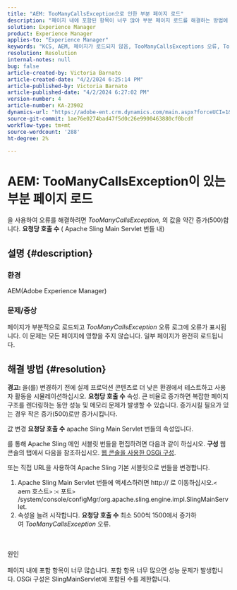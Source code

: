 ```yaml
---
title: "AEM: TooManyCallsException으로 인한 부분 페이지 로드"
description: "페이지 내에 포함된 항목이 너무 많아 부분 페이지 로드를 해결하는 방법에 대해 알아봅니다."
solution: Experience Manager
product: Experience Manager
applies-to: "Experience Manager"
keywords: "KCS, AEM, 페이지가 로드되지 않음, TooManyCallsExceptions 오류, TooManyCallsExceptions, Adobe Experience Manager, 문제 해결, Experience Manager"
resolution: Resolution
internal-notes: null
bug: false
article-created-by: Victoria Barnato
article-created-date: "4/2/2024 6:25:14 PM"
article-published-by: Victoria Barnato
article-published-date: "4/2/2024 6:27:02 PM"
version-number: 4
article-number: KA-23902
dynamics-url: "https://adobe-ent.crm.dynamics.com/main.aspx?forceUCI=1&pagetype=entityrecord&etn=knowledgearticle&id=10e48552-1ef1-ee11-904b-6045bd04ed02"
source-git-commit: 1ae76e0274bad47f5d0c26e9900463880cf0bcdf
workflow-type: tm+mt
source-wordcount: '288'
ht-degree: 2%

---
```


# AEM: TooManyCallsException이 있는 부분 페이지 로드


을 사용하여 오류를 해결하려면 *TooManyCallsException,* 의 값을 약간 증가(500)합니다. <b>요청당 호출 수</b> ( Apache Sling Main Servlet 번들 내)

## 설명 {#description}


### 환경

AEM(Adobe Experience Manager)

### 문제/증상

페이지가 부분적으로 로드되고 *TooManyCallsException* 오류 로그에 오류가 표시됩니다. 이 문제는 모든 페이지에 영향을 주지 않습니다. 일부 페이지가 완전히 로드됩니다.


## 해결 방법 {#resolution}


<b>경고: </b>을(를) 변경하기 전에 실제 프로덕션 콘텐츠로 더 낮은 환경에서 테스트하고 사용자 활동을 시뮬레이션하십시오. <b>요청당 호출 수</b> 속성. 큰 비율로 증가하면 복잡한 페이지 구조를 렌더링하는 동안 성능 및 메모리 문제가 발생할 수 있습니다. 증가시킬 필요가 있는 경우 작은 증가(500)로만 증가시킵니다. 

값 변경 <b>요청당 호출 수</b> apache Sling Main Servlet 번들의 속성입니다.

를 통해 Apache Sling 메인 서블릿 번들을 편집하려면 다음과 같이 하십시오. <b>구성</b> 웹 콘솔의 탭에서 다음을 참조하십시오. [웹 콘솔을 사용한 OSGi 구성](https://experienceleague.adobe.com/en/docs/experience-manager-65/content/implementing/deploying/configuring/configuring-osgi#osgi-configuration-with-the-web-console).

또는 직접 URL을 사용하여 Apache Sling 기본 서블릿으로 번들을 변경합니다.

1. Apache Sling Main Servlet 번들에 액세스하려면 http:// 로 이동하십시오.`<` aem 호스트`>` :`<` 포트`>` /system/console/configMgr/org.apache.sling.engine.impl.SlingMainServlet.
2. 속성을 늘려 시작합니다. <b>요청당 호출 수</b> 최소 500씩 1500에서 증가하여 *TooManyCallsException* 오류.

<br><br>원인<br><br>
페이지 내에 포함 항목이 너무 많습니다. 포함 항목 너무 많으면 성능 문제가 발생합니다. OSGi 구성은 SlingMainServlet에 포함된 수를 제한합니다.
